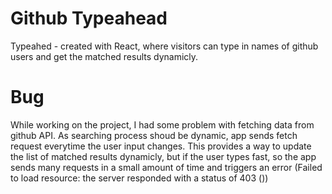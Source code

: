 # Github Typeahead
Typeahed - created with React, where visitors can type in names of github users and get the matched results dynamicly.

# Bug
While working on the project, I had some problem with fetching data from github API. 
As searching process shoud be dynamic, app sends fetch request everytime the user input changes.
This provides a way to update the list of matched results dynamicly, but if the user types fast, 
so the app sends many requests in a small amount of time and triggers an error 
(Failed to load resource: the server responded with a status of 403 ())
